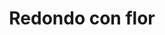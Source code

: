 ---
title: Redondo con flor
date: 
draft: false

# descripcion
description : Conjunto de aros y dije de plata con cristal

materials: Plata 925

color: Plateado y cristal

dimensions: 1cm x 2cm (dije) - 1cm x 3cm (aros)

code: 06-18-0393

type: "Conjuntos"

categories: []

# Images
# first image will be shown in the product page
images:
  # - image: "images/path_to_image"
  # La ubicacion de las imagenes es imagenes/Conjuntos/Conjuntos.Aros y Dije/06-18-0393-redondo-con-flor
  - image: "./images/conjuntos/aros_y_dije/06-18-0393-redondo-con-flor_a.JPG"
  - image: "./images/conjuntos/aros_y_dije/06-18-0393-redondo-con-flor_b.JPG"
---